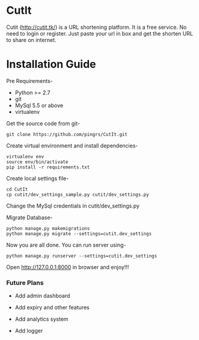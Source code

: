 # CutIt
Cutit (<http://cutit.tk/>) is a URL shortening platform. It is a free service. No need to login or register. Just paste your url in box and get the shorten URL to share on internet.

# Installation Guide
Pre Requirements-
- Python >= 2.7
- git
- MySql 5.5 or above
- virtualenv

Get the source code from git-
```
git clone https://github.com/pingrs/CutIt.git
```
Create virtual environment and install dependencies-
```
virtualenv env
source env/bin/activate
pip install -r requirements.txt
```
Create local settings file-
```
cd CutIt
cp cutit/dev_settings_sample.py cutit/dev_settings.py
```
Change the MySql credentials in cutit/dev_settings.py

Migrate Database-
```
python manage.py makemigrations
python manage.py migrate --settings=cutit.dev_settings
```
Now you are all done. You can run server using-
```
python manage.py runserver --settings=cutit.dev_settings
```
Open <http://127.0.0.1:8000> in browser and enjoy!!!


### Future Plans

* Add admin dashboard

* Add expiry and other features

* Add analytics system

* Add logger
